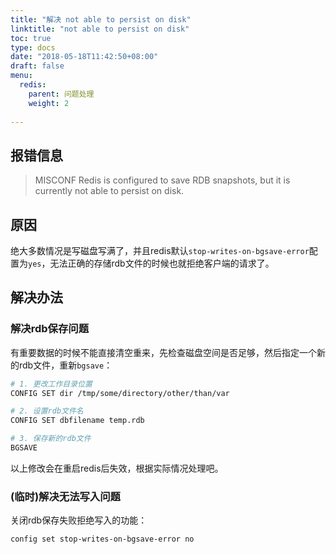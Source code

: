 ```yaml
---
title: "解决 not able to persist on disk"
linktitle: "not able to persist on disk"
toc: true
type: docs
date: "2018-05-18T11:42:50+08:00"
draft: false
menu:
  redis:
    parent: 问题处理
    weight: 2
    
---
```


## 报错信息

> MISCONF Redis is configured to save RDB snapshots, but it is currently not able to persist on disk.

## 原因

绝大多数情况是写磁盘写满了，并且redis默认`stop-writes-on-bgsave-error`配置为`yes`，无法正确的存储rdb文件的时候也就拒绝客户端的请求了。

## 解决办法

### 解决rdb保存问题

有重要数据的时候不能直接清空重来，先检查磁盘空间是否足够，然后指定一个新的rdb文件，重新`bgsave`：

```bash
# 1. 更改工作目录位置
CONFIG SET dir /tmp/some/directory/other/than/var

# 2. 设置rdb文件名
CONFIG SET dbfilename temp.rdb

# 3. 保存新的rdb文件
BGSAVE
```

以上修改会在重启redis后失效，根据实际情况处理吧。

### (临时)解决无法写入问题

关闭rdb保存失败拒绝写入的功能：

```bash
config set stop-writes-on-bgsave-error no
```
